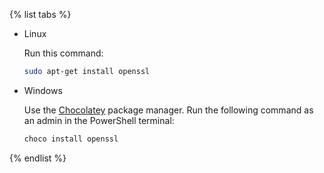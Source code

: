 {% list tabs %}

- Linux

   Run this command:

   ```bash
   sudo apt-get install openssl
   ```

- Windows

   Use the [Chocolatey](https://chocolatey.org/install) package manager. Run the following command as an admin in the PowerShell terminal:

   ```powershell
   choco install openssl
   ```

{% endlist %}